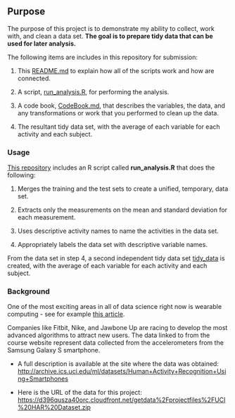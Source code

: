 ## Purpose

The purpose of this project is to demonstrate my ability to collect, work with, and clean a data set.
**The goal is to prepare tidy data that can be used for later analysis.**

The following items are includes in this repository for submission:

1. This [README.md](https://github.com/thecapacity/CleaningData_CourseProj/blob/master/README.md) to explain how all of the scripts work and how  are connected.

2. A script, [run_analysis.R](https://github.com/thecapacity/CleaningData_CourseProj/blob/master/run_analysis.R), for performing the analysis.

3. A code book, [CodeBook.md](https://github.com/thecapacity/CleaningData_CourseProj/blob/master/CodeBook.md), that describes the variables, the data, and any transformations or work that you performed to clean up the data.

4. The resultant tidy data set, with the average of each variable for each activity and each subject.

### Usage

[This repository](https://github.com/thecapacity/CleaningData_CourseProj) includes an R script called **run_analysis.R** that does the following:

1. Merges the training and the test sets to create a unified, temporary, data set.

2. Extracts only the measurements on the mean and standard deviation for each measurement.

3. Uses descriptive activity names to name the activities in the data set.

4. Appropriately labels the data set with descriptive variable names. 

From the data set in step 4, a second independent tidy data set [tidy_data](http://git ) is created, with the average of each variable for each activity and each subject.

### Background

One of the most exciting areas in all of data science right now is wearable computing - see for example [this article](http://www.insideactivitytracking.com/data-science-activity-tracking-and-the-battle-for-the-worlds-top-sports-brand/). 

Companies like Fitbit, Nike, and Jawbone Up are racing to develop the most advanced algorithms to attract new users. The data linked to from the course website represent data collected from the accelerometers from the Samsung Galaxy S smartphone.

* A full description is available at the site where the data was obtained: http://archive.ics.uci.edu/ml/datasets/Human+Activity+Recognition+Using+Smartphones

* Here is the URL of the data for this project: https://d396qusza40orc.cloudfront.net/getdata%2Fprojectfiles%2FUCI%20HAR%20Dataset.zip
